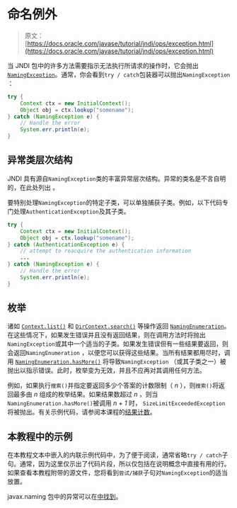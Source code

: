 # 命名例外

> 原文： [https://docs.oracle.com/javase/tutorial/jndi/ops/exception.html](https://docs.oracle.com/javase/tutorial/jndi/ops/exception.html)

当 JNDI 包中的许多方法需要指示无法执行所请求的操作时，它会抛出 [`NamingException`](https://docs.oracle.com/javase/8/docs/api/javax/naming/NamingException.html)。通常，你会看到`try / catch`包装器可以抛出`NamingException` ：

```java
try {
    Context ctx = new InitialContext();
    Object obj = ctx.lookup("somename");
} catch (NamingException e) {
    // Handle the error
    System.err.println(e);
}

```

## 异常类层次结构

JNDI 具有源自`NamingException`类的丰富异常层次结构。异常的类名是不言自明的，在此处列出 [](https://docs.oracle.com/javase/8/docs/api/javax/naming/package-tree.html) 。

要特别处理`NamingException`的特定子类，可以单独捕获子类。例如，以下代码专门处理`AuthenticationException`及其子类。

```java
try {
    Context ctx = new InitialContext();
    Object obj = ctx.lookup("somename");
} catch (AuthenticationException e) {
    // attempt to reacquire the authentication information
    ...
} catch (NamingException e) {
    // Handle the error
    System.err.println(e);
}

```

## 枚举

诸如 [`Context.list()`](https://docs.oracle.com/javase/8/docs/api/javax/naming/Context.html#list-javax.naming.Name-) 和 [`DirContext.search()`](https://docs.oracle.com/javase/8/docs/api/javax/naming/directory/DirContext.html#search-javax.naming.Name-java.lang.String-javax.naming.directory.SearchControls-) 等操作返回 [`NamingEnumeration`](https://docs.oracle.com/javase/8/docs/api/javax/naming/NamingEnumeration.html)。在这些情况下，如果发生错误并且没有返回结果，则在调用方法时将抛出`NamingException`或其中一个适当的子类。如果发生错误但有一些结果要返回，则会返回`NamingEnumeration` ，以便您可以获得这些结果。当所有结果都用尽时，调用 [`NamingEnumeration.hasMore()`](https://docs.oracle.com/javase/8/docs/api/javax/naming/NamingEnumeration.html#hasMore--) 将导致`NamingException` （或其子类之一）被抛出以指示错误。此时，枚举变为无效，并且不应再对其调用任何方法。

例如，如果执行`搜索()`并指定要返回多少个答案的计数限制（ _n_ ），则`搜索()`将返回最多由 _n_ 组成的枚举结果。如果结果数超过 _n_ ，则当`NamingEnumeration.hasMore()`被调用 _n + 1_ 时， `SizeLimitExceededException`将被抛出。有关示例代码，请参阅本课程的[结果计数](countlimit.html)。

## 本教程中的示例

在本教程文本中嵌入的内联示例代码中，为了便于阅读，通常省略`try / catch`子句。通常，因为这里仅示出了代码片段，所以仅包括在说明概念中直接有用的行。如果查看本教程附带的源文件，您将看到`尝试/捕获`子句对`NamingException`的适当放置。

javax.naming 包中的异常可以在[中找到](https://docs.oracle.com/javase/8/docs/api/javax/naming/package-summary.html)。